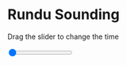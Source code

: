 <h1>Rundu Sounding</h1>
<p>Drag the slider to change the time</p>

<div class="slidecontainer">
<input oninput='setImage(this)' class="slider" type="range" min="0" max="5" value="0" step="1" />
<img id='img'/>
</div>

<script>
var img = document.getElementById('img');
var img_array = ['/assets/images/skwt/skd_rundu_wrfout_d01_2020-04-26_12:00:00.png',
'/assets/images/skwt/skd_rundu_wrfout_d01_2020-04-26_18:00:00.png',
'/assets/images/skwt/skd_rundu_wrfout_d01_2020-04-27_00:00:00.png',
'/assets/images/skwt/skd_rundu_wrfout_d01_2020-04-27_06:00:00.png',
'/assets/images/skwt/skd_rundu_wrfout_d01_2020-04-27_12:00:00.png',];
function setImage(obj)
{
        var value = obj.value;
        img.src = img_array[value];

}
</script>
